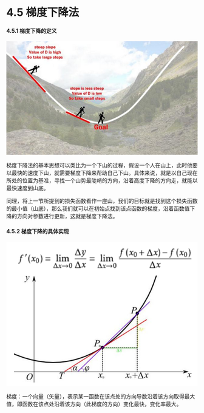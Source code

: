 # 4.5 梯度下降法

#### 4.5.1 梯度下降的定义

![&#x56FE;4-7 &#x68AF;&#x5EA6;&#x4E0B;&#x964D;&#x7684;&#x7C7B;&#x6BD4;](../.gitbook/assets/tu-pian-4.png)

梯度下降法的基本思想可以类比为一个下山的过程，假设一个人在山上，此时他要以最快的速度下山，就需要梯度下降来帮助自己下山。具体来说，就是以自己现在所处的位置为基准，寻找一个山势最陡峭的方向，沿着高度下降的方向走，就能以最快速度到山底。

同理，将上一节所提到的损失函数看作一座山，我们的目标就是找到这个损失函数的最小值（山底），那么我们就可以在初始点找到该点函数的梯度，沿着函数值下降的方向对参数进行更新，这就是梯度下降法。

#### 4.5.2 梯度下降的具体实现

![&#x56FE;4-8 &#x68AF;&#x5EA6;&#x4E0B;&#x964D;&#x7684;&#x6570;&#x5B66;&#x6A21;&#x578B;](../.gitbook/assets/bu-huo%20%282%29.PNG)

梯度：一个向量（矢量），表示某一函数在该点处的方向导数沿着该方向取得最大值，即函数在该点处沿着该方向（此梯度的方向）变化最快，变化率最大。

